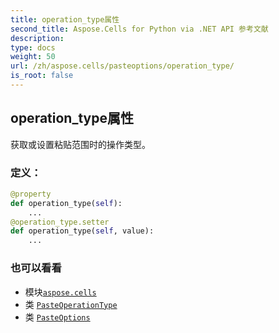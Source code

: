 ```yaml
---
title: operation_type属性
second_title: Aspose.Cells for Python via .NET API 参考文献
description:
type: docs
weight: 50
url: /zh/aspose.cells/pasteoptions/operation_type/
is_root: false
---
```

## operation_type属性

获取或设置粘贴范围时的操作类型。
### 定义：
```python
@property
def operation_type(self):
    ...
@operation_type.setter
def operation_type(self, value):
    ...
```

### 也可以看看
* 模块[`aspose.cells`](../../)
* 类 [`PasteOperationType`](/cells/python-net/zh/aspose.cells/pasteoperationtype)
* 类 [`PasteOptions`](/cells/python-net/zh/aspose.cells/pasteoptions)
